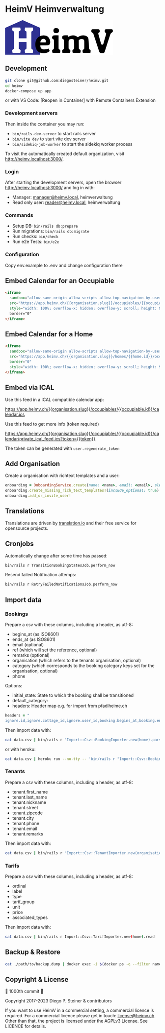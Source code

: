 # HeimV Heimverwaltung

![HeimV Logo](app/javascript/images/logo.png)

## Development

```sh
git clone git@github.com:diegosteiner/heimv.git
cd heimv
docker-compose up app
```

or with VS Code: [Reopen in Container] with Remote Containers Extension

### Development servers

Then inside the container you may run:

- `bin/rails-dev-server` to start rails server
- `bin/vite dev` to start vite dev server
- `bin/sidekiq-job-worker` to start the sidekiq worker process

To visit the automatically created default organization, visit <http://heimv.localhost:3000/>.

### Login

After starting the development servers, open the browser <http://heimv.localhost:3000/> and log in with:

- Manager: <manager@heimv.local>, heimverwaltung
- Read only user: <reader@heimv.local>, heimverwaltung

### Commands

- Setup DB: `bin/rails db:prepare`
- Run migrations: `bin/rails db:migrate`
- Run checks: `bin/check`
- Run e2e Tests: `bin/e2e`

### Configuration

Copy env.example to .env and change configuration there

## Embed Calendar for an Occupiable

```html
<iframe
  sandbox="allow-same-origin allow-scripts allow-top-navigation-by-user-activation allow-top-navigation"
  src="https://app.heimv.ch/{{organisation.slug}}/occupiables/{{occupiables.id}}/calendar/embed?display_months=9"
  style="width: 100%; overflow-x: hidden; overflow-y: scroll; height: 960px; border: none;">
  border="0"
</iframe>
```

## Embed Calendar for a Home

```html
<iframe
  sandbox="allow-same-origin allow-scripts allow-top-navigation-by-user-activation allow-top-navigation"
  src="https://app.heimv.ch/{{organisation.slug}}/homes/{{home.id}}/occupancies/embed?display_months=9"
  border="0"
  style="width: 100%; overflow-x: hidden; overflow-y: scroll; height: 960px; border: none;">
</iframe>
```

## Embed via ICAL

Use this feed in a ICAL compatible calendar app:

<https://app.heimv.ch/{{organisation.slug}}/occupiables/{{occupiable.id}}/calendar.ics>

Use this feed to get more info (token required)

<https://app.heimv.ch/{{organisation.slug}}/occupiables/{{occupiable.id}}/calendar/private_ical_feed.ics?token={{token}}>

The token can be generated with `user.regenerate_token`

## Add Organisation

Create a organisation with richtext templates and a user:

```ruby
onboarding = OnboardingService.create(name: <name>, email: <email>, slug: <slug>)
onboarding.create_missing_rich_text_templates!(include_optional: true)
onboarding.add_or_invite_user!
```

## Translations

Translations are driven by [translation.io](https://translation.io/) and their free service for opensource projects.

## Cronjobs

Automatically change after some time has passed:

```bash
bin/rails r TransitionBookingStatesJob.perform_now
```

Resend failed Notification attemps:

```bash
bin/rails r RetryFailedNotificationsJob.perform_now
```

## Import data

### Bookings

Prepare a csv with these columns, including a header, as utf-8:

- begins_at (as ISO8601)
- ends_at (as ISO8601)
- email (optional)
- ref (which will set the reference, optional)
- remarks (optional)
- organisation (which refers to the tenants organisation, optional)
- category (which corresponds to the booking category keys set for the organisation, optional)
- phone

Options:

- initial_state: State to which the booking shall be transitioned
- default_category:
- headers: Header map e.g. for import from pfadiheime.ch

```ruby
headers = "
ignore.id,ignore.cottage_id,ignore.user_id,booking.begins_at,booking.ends_at,booking.remarks,booking.occupancy_type,ignore.created_at,ignore.updated_at,tenant.email,ignore.occupancy_type,booking.remarks,ignore.slug,booking.headcount,tenant.birth_date,booking.tenant_organisation,tenant.name,tenant.street_address,tenant.street_address_2,tenant.zipcode,tenant.city,tenant.phone"
```

Then import data with:

```bash
cat data.csv | bin/rails r "Import::Csv::BookingImporter.new(home).parse(ARGF, **options)"
```

or with heroku:

```bash
cat data.csv | heroku run --no-tty -- 'bin/rails r "Import::Csv::BookingImporter.new(home).parse"'
```

### Tenants

Prepare a csv with these columns, including a header, as utf-8:

- tenant.first_name
- tenant.last_name
- tenant.nickname
- tenant.street
- tenant.zipcode
- tenant.city
- tenant.phone
- tenant.email
- tenant.remarks

Then import data with:

```bash
cat data.csv | bin/rails r "Import::Csv::TenantImporter.new(organisation).parse"
```

### Tarifs

Prepare a csv with these columns, including a header, as utf-8:

- ordinal
- label
- type
- tarif_group
- unit
- price
- associated_types

Then import data with:

```bash
cat data.csv | bin/rails r Import::Csv::TarifImporter.new(home).read
```

## Backup & Restore

```bash
cat ./path/to/backup.dump | docker exec -i $(docker ps -q --filter name=heimv-db-)  pg_restore -U postgres --dbname heimv_development --host=localhost --no-privileges --no-owner --no-acl --clean --create --verbose
```

## Copyright & License

🎂 1000th commit 🎂

Copyright 2017-2023 Diego P. Steiner & contributors

If you want to use HeimV in a commercial setting, a commercial licence
is required. For a commercial licence please get in touch: <license@heimv.ch>.
Other than that, the project is licensed under the AGPLv3 License.
See LICENCE for details.
